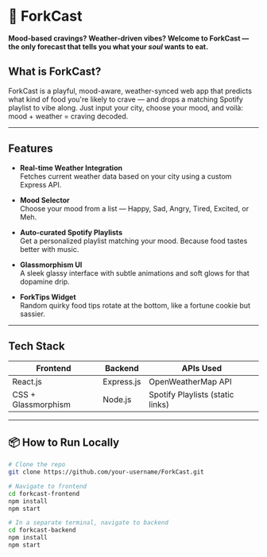 # 🍴 ForkCast

**Mood-based cravings? Weather-driven vibes? Welcome to ForkCast — the only forecast that tells you what your *soul* wants to eat.**


## What is ForkCast?

ForkCast is a playful, mood-aware, weather-synced web app that predicts what kind of food you're likely to crave — and drops a matching Spotify playlist to vibe along. Just input your city, choose your mood, and voilà: mood + weather = craving decoded.

---

##  Features

- **Real-time Weather Integration**  
  Fetches current weather data based on your city using a custom Express API.

- **Mood Selector**  
  Choose your mood from a list — Happy, Sad, Angry, Tired, Excited, or Meh.

- **Auto-curated Spotify Playlists**  
  Get a personalized playlist matching your mood. Because food tastes better with music.

- **Glassmorphism UI**  
  A sleek glassy interface with subtle animations and soft glows for that dopamine drip.

- **ForkTips Widget**  
  Random quirky food tips rotate at the bottom, like a fortune cookie but sassier.

---


## Tech Stack

| Frontend         | Backend       | APIs Used         |
|------------------|----------------|--------------------|
| React.js         | Express.js     | OpenWeatherMap API |
| CSS + Glassmorphism | Node.js      | Spotify Playlists (static links) |

---

## 📦 How to Run Locally

```bash
# Clone the repo
git clone https://github.com/your-username/ForkCast.git

# Navigate to frontend
cd forkcast-frontend
npm install
npm start

# In a separate terminal, navigate to backend
cd forkcast-backend
npm install
npm start
